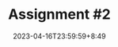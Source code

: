 ---
type: assignment
date: 2023-04-16T23:59:59+8:49
title: 'Assignment #2'
#pdf: /static_files/assignments/02_assignment.pdf
#attachment: /static_files/assignments/02_assignment.zip
#solutions: /static_files/assignments/asg_solutions.pdf
due_event: 
    type: due
    date: 2023-04-30T23:59:59
    description: 'Assignment #2 due'
---